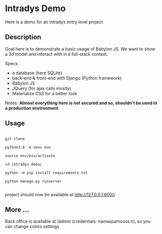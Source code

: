# Intradys Demo

Here is a demo for an intradys entry level project


## Description
Goal here is to demonstrate a basic usage of Babylon JS. We want to show a 3d model and interact with  in a full-stack context.

Specs:
- a database (here SQLite)
- back-end & front-end with Django (Python framework)
- Babylon JS
- JQuery (for ajax calls mostly)
- Materialize CSS for a better look

Notes:
<strong>Almost everything here is not secured and so, shouldn't be used in a production environment</strong>



## Usage

<code> 
git clone<br>
python3.8 -m venv env<br>
source env/bin/activate<br>
cd intradys_demo/<br>
python -m pip install requirements.txt<br>
python manage.py runserver<br>
</code>

project should now be available at http://127.0.0.1:8000

## More ...
Back office is available at /admin (credentials: namaspamouss:n), so you can change colors settings<br>